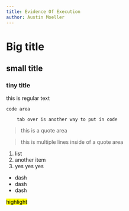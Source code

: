 ```yaml
---
title: Evidence Of Execution
author: Austin Moeller
---
```


# Big title 

## small title 

### tiny title 

this is regular text 

```
code area 
```

        tab over is another way to put in code 

>this is a quote area

>this is multiple lines 
>inside of a quote area 


1. list 
2. another item 
3. yes yes yes 

- dash 
- dash 
- dash 


<mark>highlight</mark>

